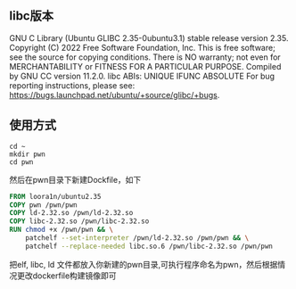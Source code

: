 ## libc版本
GNU C Library (Ubuntu GLIBC 2.35-0ubuntu3.1) stable release version 2.35.
Copyright (C) 2022 Free Software Foundation, Inc.
This is free software; see the source for copying conditions.
There is NO warranty; not even for MERCHANTABILITY or FITNESS FOR A
PARTICULAR PURPOSE.
Compiled by GNU CC version 11.2.0.
libc ABIs: UNIQUE IFUNC ABSOLUTE
For bug reporting instructions, please see:
<https://bugs.launchpad.net/ubuntu/+source/glibc/+bugs>.
## 使用方式
```shell
cd ~
mkdir pwn
cd pwn
```
然后在pwn目录下新建Dockfile，如下
```dockerfile
FROM loora1n/ubuntu2.35
COPY pwn /pwn/pwn
COPY ld-2.32.so /pwn/ld-2.32.so
COPY libc-2.32.so /pwn/libc-2.32.so
RUN chmod +x /pwn/pwn && \
    patchelf --set-interpreter /pwn/ld-2.32.so /pwn/pwn && \
    patchelf --replace-needed libc.so.6 /pwn/libc-2.32.so /pwn/pwn   
```
把elf, libc, ld 文件都放入你新建的pwn目录,可执行程序命名为pwn，然后根据情况更改dockerfile构建镜像即可
